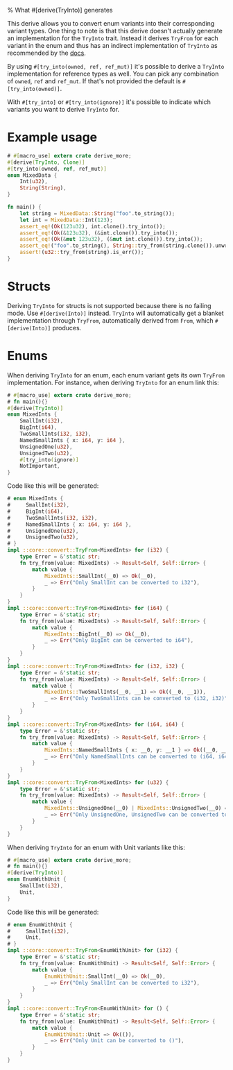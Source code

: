 % What #[derive(TryInto)] generates

This derive allows you to convert enum variants into their corresponding
variant types.
One thing to note is that this derive doesn't actually generate an
implementation for the `TryInto` trait.
Instead it derives `TryFrom` for each variant in the enum and thus has an
indirect implementation of `TryInto` as recommended by the
[docs](https://doc.rust-lang.org/core/convert/trait.TryInto.html).

By using `#[try_into(owned, ref, ref_mut)]` it's possible to derive a `TryInto`
implementation for reference types as well.
You can pick any combination of `owned`, `ref` and `ref_mut`.
If that's not provided the default is `#[try_into(owned)]`.

With `#[try_into]` or `#[try_into(ignore)]` it's possible to indicate which
variants you want to derive `TryInto` for.

# Example usage

```rust
# #[macro_use] extern crate derive_more;
#[derive(TryInto, Clone)]
#[try_into(owned, ref, ref_mut)]
enum MixedData {
    Int(u32),
    String(String),
}

fn main() {
    let string = MixedData::String("foo".to_string());
    let int = MixedData::Int(123);
    assert_eq!(Ok(123u32), int.clone().try_into());
    assert_eq!(Ok(&123u32), (&int.clone()).try_into());
    assert_eq!(Ok(&mut 123u32), (&mut int.clone()).try_into());
    assert_eq!("foo".to_string(), String::try_from(string.clone()).unwrap());
    assert!(u32::try_from(string).is_err());
}
```

# Structs

Deriving `TryInto` for structs is not supported because there is no failing
mode. Use `#[derive(Into)]` instead. `TryInto` will automatically get a
blanket implementation through `TryFrom`, automatically derived from `From`,
which `#[derive(Into)]` produces.

# Enums

When deriving `TryInto` for an enum, each enum variant gets its own
`TryFrom` implementation.
For instance, when deriving `TryInto` for an enum link this:

```rust
# #[macro_use] extern crate derive_more;
# fn main(){}
#[derive(TryInto)]
enum MixedInts {
    SmallInt(i32),
    BigInt(i64),
    TwoSmallInts(i32, i32),
    NamedSmallInts { x: i64, y: i64 },
    UnsignedOne(u32),
    UnsignedTwo(u32),
    #[try_into(ignore)]
    NotImportant,
}
```

Code like this will be generated:

```rust
# enum MixedInts {
#     SmallInt(i32),
#     BigInt(i64),
#     TwoSmallInts(i32, i32),
#     NamedSmallInts { x: i64, y: i64 },
#     UnsignedOne(u32),
#     UnsignedTwo(u32),
# }
impl ::core::convert::TryFrom<MixedInts> for (i32) {
    type Error = &'static str;
    fn try_from(value: MixedInts) -> Result<Self, Self::Error> {
        match value {
            MixedInts::SmallInt(__0) => Ok(__0),
            _ => Err("Only SmallInt can be converted to i32"),
        }
    }
}
impl ::core::convert::TryFrom<MixedInts> for (i64) {
    type Error = &'static str;
    fn try_from(value: MixedInts) -> Result<Self, Self::Error> {
        match value {
            MixedInts::BigInt(__0) => Ok(__0),
            _ => Err("Only BigInt can be converted to i64"),
        }
    }
}
impl ::core::convert::TryFrom<MixedInts> for (i32, i32) {
    type Error = &'static str;
    fn try_from(value: MixedInts) -> Result<Self, Self::Error> {
        match value {
            MixedInts::TwoSmallInts(__0, __1) => Ok((__0, __1)),
            _ => Err("Only TwoSmallInts can be converted to (i32, i32)"),
        }
    }
}
impl ::core::convert::TryFrom<MixedInts> for (i64, i64) {
    type Error = &'static str;
    fn try_from(value: MixedInts) -> Result<Self, Self::Error> {
        match value {
            MixedInts::NamedSmallInts { x: __0, y: __1 } => Ok((__0, __1)),
            _ => Err("Only NamedSmallInts can be converted to (i64, i64)"),
        }
    }
}
impl ::core::convert::TryFrom<MixedInts> for (u32) {
    type Error = &'static str;
    fn try_from(value: MixedInts) -> Result<Self, Self::Error> {
        match value {
            MixedInts::UnsignedOne(__0) | MixedInts::UnsignedTwo(__0) => Ok(__0),
            _ => Err("Only UnsignedOne, UnsignedTwo can be converted to u32"),
        }
    }
}
```

When deriving `TryInto` for an enum with Unit variants like this:

```rust
# #[macro_use] extern crate derive_more;
# fn main(){}
#[derive(TryInto)]
enum EnumWithUnit {
    SmallInt(i32),
    Unit,
}
```

Code like this will be generated:

```rust
# enum EnumWithUnit {
#     SmallInt(i32),
#     Unit,
# }
impl ::core::convert::TryFrom<EnumWithUnit> for (i32) {
    type Error = &'static str;
    fn try_from(value: EnumWithUnit) -> Result<Self, Self::Error> {
        match value {
            EnumWithUnit::SmallInt(__0) => Ok(__0),
            _ => Err("Only SmallInt can be converted to i32"),
        }
    }
}
impl ::core::convert::TryFrom<EnumWithUnit> for () {
    type Error = &'static str;
    fn try_from(value: EnumWithUnit) -> Result<Self, Self::Error> {
        match value {
            EnumWithUnit::Unit => Ok(()),
            _ => Err("Only Unit can be converted to ()"),
        }
    }
}
```
